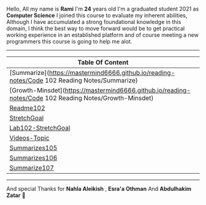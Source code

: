 Hello, All my name is **Rami** I'm **24** years old 
I'm a graduated student 2021 as **Computer Science** 
I joined this course to evaluate my inherent abilities,
Although I have accumulated a strong foundational knowledge in this domain, 
I think the best way to move forward would be to get practical working experience in an established platform and of course meeting a new programmers
this course is going to help me alot.  

----

| Table Of Content  |
| ------------- | 
| [Summarize](https://mastermind6666.github.io/reading-notes/Code 102 Reading Notes/Summarize)  | 
| [Growth-Minsdet](https://mastermind6666.github.io/reading-notes/Code 102 Reading Notes/Growth-Minsdet) | 
| [Readme102](https://mastermind6666.github.io/reading-notes/Readme102) | 
| [StretchGoal](https://mastermind6666.github.io/reading-notes/StretchGoal) |
| [Lab102-StretchGoal](https://mastermind6666.github.io/reading-notes/Lab102) | 
| [Videos-Topic](https://mastermind6666.github.io/reading-notes/Videos-summrize) | 
| [Summarizes105](https://mastermind6666.github.io/reading-notes/Summarizes105) | 
| [Summarizes106](https://mastermind6666.github.io/reading-notes/Summarizes106) |
| [Summarize107](https://mastermind6666.github.io/reading-notes/Summarize107) |



----



And special Thanks for **Nahla Aleikish** , **Esra'a Othman** And **Abdulhakim Zatar** 🙏 

